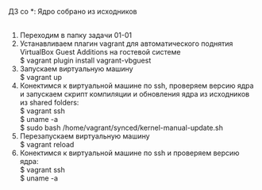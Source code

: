 ДЗ со *: Ядро собрано из исходников<br><br>
1. Переходим в папку задачи 01-01<br>
2. Устанавливаем плагин vagrant для автоматического поднятия VirtualBox Guest Additions на гостевой системе<br>
	$ vagrant plugin install vagrant-vbguest<br>
3. Запускаем виртуальную машину<br>
	$ vagrant up<br>
4. Конектимся к виртуальной машине по ssh, проверяем версию ядра и запускаем скрипт компиляции и обновления ядра из исходников из shared folders:<br>
	$ vagrant ssh<br>
	$ uname -a<br>
	$ sudo bash /home/vagrant/synced/kernel-manual-update.sh<br>
5. Перезапускаем виртуальную машину<br>
	$ vagrant reload<br>
6. Конектимся к виртуальной машине по ssh и проверяем версию ядра:<br>
	$ vagrant ssh<br>
	$ uname -a<br>